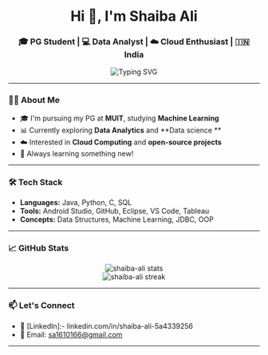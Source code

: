 <h1 align="center">Hi 👋, I'm Shaiba Ali</h1>
<h3 align="center">🎓 PG Student | 💻 Data Analyst | ☁️ Cloud Enthusiast | 🇮🇳 India</h3>

<p align="center">
  <img src="https://readme-typing-svg.herokuapp.com?font=Fira+Code&duration=3000&pause=1000&color=00BFFF&center=true&vCenter=true&lines=Welcome+to+my+GitHub!;Learning+Java+%7C+Data+Analytics;Passionate+about+Cloud+Computing" alt="Typing SVG" />
</p>

---

### 👩‍💻 About Me
- 🎓 I'm pursuing my PG at **MUIT**, studying **Machine Learning**
- 📊 Currently exploring **Data Analytics** and **Data science **
- ☁️ Interested in **Cloud Computing** and **open-source projects**
- 🌱 Always learning something new!

---

### 🛠️ Tech Stack
- **Languages:** Java, Python, C, SQL
- **Tools:** Android Studio, GitHub, Eclipse, VS Code, Tableau
- **Concepts:** Data Structures, Machine Learning, JDBC, OOP

---

### 📈 GitHub Stats

<p align="center">
  <img src="https://github-readme-stats.vercel.app/api?username=shaiba-ali&show_icons=true&theme=tokyonight" alt="shaiba-ali stats"/>
  <br/>
  <img src="https://github-readme-streak-stats.herokuapp.com/?user=shaiba-ali&theme=tokyonight" alt="shaiba-ali streak"/>
</p>

---

### 📫 Let's Connect

- 💼 [LinkedIn]:- linkedin.com/in/shaiba-ali-5a4339256 
- 📧 Email: sa1610166@gmail.com

---




